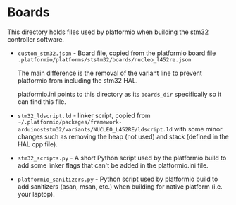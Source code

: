 # Boards

This directory holds files used by platformio when building the stm32 controller
software.

 * `custom_stm32.json` - Board file, copied from the platformio board file
   `.platformio/platforms/ststm32/boards/nucleo_l452re.json`

   The main difference is the removal of the variant line to prevent
   platformio from including the stm32 HAL.

   platformio.ini points to this directory as its `boards_dir` specifically so
   it can find this file.

 * `stm32_ldscript.ld` - linker script, copied from
   `~/.platformio/packages/framework-arduinoststm32/variants/NUCLEO_L452RE/ldscript.ld`
   with some minor changes such as removing the heap (not used) and stack
   (defined in the HAL cpp file).

 * `stm32_scripts.py` - A short Python script used by the platformio build to
   add some linker flags that can't be added in the platformio.ini file.

 * `platformio_sanitizers.py` - Python script used by platformio build to add
   sanitizers (asan, msan, etc.) when building for native platform (i.e. your
   laptop).
